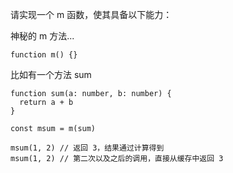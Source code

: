 请实现一个 m 函数，使其具备以下能力：

神秘的 m 方法...
```
function m() {}
```

比如有一个方法 sum
```
function sum(a: number, b: number) {
  return a + b
}
```

```
const msum = m(sum)

msum(1, 2) // 返回 3，结果通过计算得到
msum(1, 2) // 第二次以及之后的调用，直接从缓存中返回 3
```